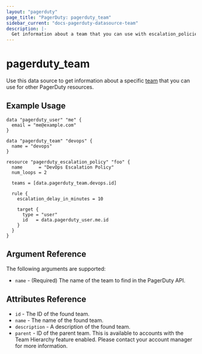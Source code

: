```yaml
---
layout: "pagerduty"
page_title: "PagerDuty: pagerduty_team"
sidebar_current: "docs-pagerduty-datasource-team"
description: |-
  Get information about a team that you can use with escalation_policies, schedules etc.
---
```


# pagerduty\_team

Use this data source to get information about a specific [team][1] that you can use for other PagerDuty resources.

## Example Usage

```hcl
data "pagerduty_user" "me" {
  email = "me@example.com"
}

data "pagerduty_team" "devops" {
  name = "devops"
}

resource "pagerduty_escalation_policy" "foo" {
  name      = "DevOps Escalation Policy"
  num_loops = 2

  teams = [data.pagerduty_team.devops.id]

  rule {
    escalation_delay_in_minutes = 10

    target {
      type = "user"
      id   = data.pagerduty_user.me.id
    }
  }
}
```

## Argument Reference

The following arguments are supported:

* `name` - (Required) The name of the team to find in the PagerDuty API.

## Attributes Reference
* `id` - The ID of the found team.
* `name` - The name of the found team.
* `description` - A description of the found team.
* `parent` - ID of the parent team. This is available to accounts with the Team Hierarchy feature enabled. Please contact your account manager for more information.

[1]: https://developer.pagerduty.com/api-reference/b3A6Mjc0ODIyMw-list-teams
